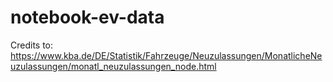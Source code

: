 # notebook-ev-data

Credits to: https://www.kba.de/DE/Statistik/Fahrzeuge/Neuzulassungen/MonatlicheNeuzulassungen/monatl_neuzulassungen_node.html
